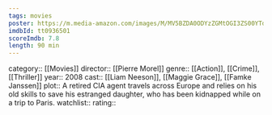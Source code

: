 ```yaml
---
tags: movies
poster: https://m.media-amazon.com/images/M/MV5BZDA0ODYzZGMtOGI3ZS00YTdjLTk0ZjEtYzA0Zjg3MDM4OTA4XkEyXkFqcGdeQXVyMTUzMDUzNTI3._V1_SX300.jpg
imdbId: tt0936501
scoreImdb: 7.8
length: 90 min
---
```


category:: [[Movies]]
director:: [[Pierre Morel]]
genre:: [[Action]], [[Crime]], [[Thriller]]
year:: 2008
cast:: [[Liam Neeson]], [[Maggie Grace]], [[Famke Janssen]]
plot:: A retired CIA agent travels across Europe and relies on his old skills to save his estranged daughter, who has been kidnapped while on a trip to Paris.
watchlist::
rating::
